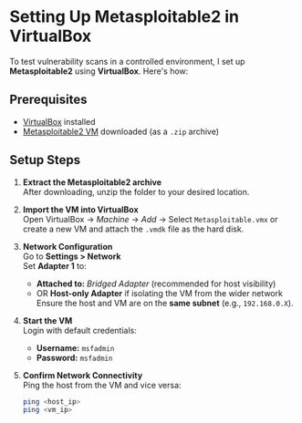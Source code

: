 # Setting Up Metasploitable2 in VirtualBox

To test vulnerability scans in a controlled environment, I set up **Metasploitable2** using **VirtualBox**. Here's how:

## Prerequisites
- [VirtualBox](https://www.virtualbox.org/) installed
- [Metasploitable2 VM](https://sourceforge.net/projects/metasploitable/) downloaded (as a `.zip` archive)

## Setup Steps

1. **Extract the Metasploitable2 archive**  
   After downloading, unzip the folder to your desired location.

2. **Import the VM into VirtualBox**  
   Open VirtualBox → *Machine* → *Add* → Select `Metasploitable.vmx` or create a new VM and attach the `.vmdk` file as the hard disk.

3. **Network Configuration**  
   Go to **Settings > Network**  
   Set **Adapter 1** to:  
   - **Attached to:** *Bridged Adapter* (recommended for host visibility)  
   - OR **Host-only Adapter** if isolating the VM from the wider network  
   Ensure the host and VM are on the **same subnet** (e.g., `192.168.0.X`).

4. **Start the VM**  
   Login with default credentials:  
   - **Username:** `msfadmin`  
   - **Password:** `msfadmin`

5. **Confirm Network Connectivity**  
   Ping the host from the VM and vice versa:  
   ```bash
   ping <host_ip>
   ping <vm_ip>
